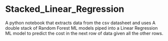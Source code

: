 # Stacked_Linear_Regression
A python notebook that extracts data from the csv datasheet and uses A double stack of Random Forest ML models piped into a Linear Regression ML model to predict the cost in the next row of data given all the other rows.
